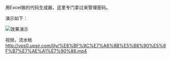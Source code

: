 用Excel做的代码生成器，这里专门拿过来管理密码。


演示如下：

![效果演示](http://vps0.upsir.com/lily/12112.gif)

视频，流水帐
http://vps0.upsir.com/lily/%E8%BF%9C%E7%A8%8B%E5%B8%90%E5%8F%B7%E7%AE%A1%E7%90%86.mp4